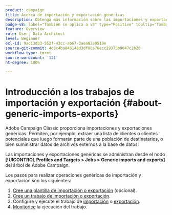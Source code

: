 ```yaml
---
product: campaign
title: Acerca de importación y exportación genéricas
description: Obtenga más información sobre las importaciones y exportaciones genéricas
badge-v8: label="También se aplica a v8" type="Positive" tooltip="También se aplica a Campaign v8"
feature: Overview
role: User, Data Architect
level: Beginner
exl-id: 9ac13db3-552f-43cc-ab67-3aea82e0519e
source-git-commit: 4d8c4ba846148d3df00a76ecc29375b9047c2b20
workflow-type: tm+mt
source-wordcount: '121'
ht-degree: 100%

---
```


# Introducción a los trabajos de importación y exportación {#about-generic-imports-exports}



Adobe Campaign Classic proporciona importaciones y exportaciones genéricas. Permiten, por ejemplo, extraer una lista de clientes o clientes potenciales que luego formarán parte de una población de destinatarios, o bien suministrar datos de archivos externos a la base de datos.

Las importaciones y exportaciones genéricas se administran desde el nodo **[!UICONTROL Profiles and Targets > Jobs > Generic imports and exports]** del árbol de Adobe Campaign.

Los pasos para realizar operaciones genéricas de importación y exportación son los siguientes:

1. [Cree una plantilla de importación o exportación](../../platform/using/creating-import-export-templates.md) (opcional).
1. [Cree un trabajo de importación o exportación](../../platform/using/creating-import-export-jobs.md).
1. Configure y ejecute el trabajo de [importación](../../platform/using/executing-import-jobs.md) o [exportación](../../platform/using/executing-export-jobs.md).
1. [Monitorice](../../platform/using/monitoring-jobs-execution.md) la ejecución del trabajo.
